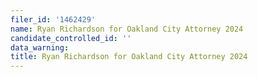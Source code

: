 ```yaml
---
filer_id: '1462429'
name: Ryan Richardson for Oakland City Attorney 2024
candidate_controlled_id: ''
data_warning:
title: Ryan Richardson for Oakland City Attorney 2024
---
```

